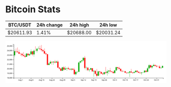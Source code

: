 # Bitcoin Stats

BTC/USDT|24h change|24h high|24h low|
|---|---|---|---|
|$20611.93|1.41%|$20688.00|$20031.24|

<img src="./chart.svg">
